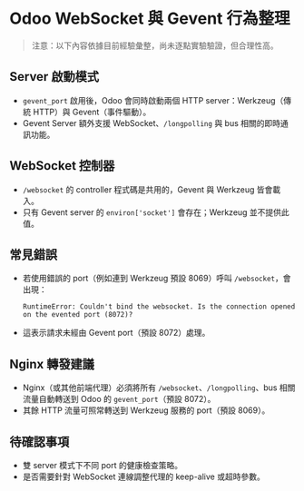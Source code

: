 # Odoo WebSocket 與 Gevent 行為整理

> 注意：以下內容依據目前經驗彙整，尚未逐點實驗驗證，但合理性高。

## Server 啟動模式
- `gevent_port` 啟用後，Odoo 會同時啟動兩個 HTTP server：Werkzeug（傳統 HTTP）與 Gevent（事件驅動）。
- Gevent Server 額外支援 WebSocket、`/longpolling` 與 bus 相關的即時通訊功能。

## WebSocket 控制器
- `/websocket` 的 controller 程式碼是共用的，Gevent 與 Werkzeug 皆會載入。
- 只有 Gevent server 的 `environ['socket']` 會存在；Werkzeug 並不提供此值。

## 常見錯誤
- 若使用錯誤的 port（例如連到 Werkzeug 預設 8069）呼叫 `/websocket`，會出現：
  ```text
  RuntimeError: Couldn't bind the websocket. Is the connection opened on the evented port (8072)?
  ```
- 這表示請求未經由 Gevent port（預設 8072）處理。

## Nginx 轉發建議
- Nginx（或其他前端代理）必須將所有 `/websocket`、`/longpolling`、bus 相關流量自動轉送到 Odoo 的 `gevent_port`（預設 8072）。
- 其餘 HTTP 流量可照常轉送到 Werkzeug 服務的 port（預設 8069）。

## 待確認事項
- 雙 server 模式下不同 port 的健康檢查策略。
- 是否需要針對 WebSocket 連線調整代理的 keep-alive 或超時參數。